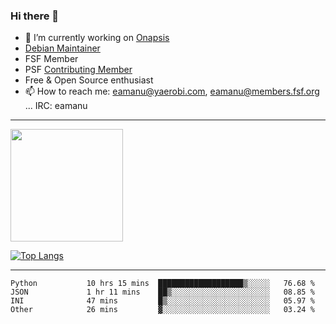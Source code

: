 ### Hi there 👋


- 🔭 I’m currently working on [Onapsis](http://onapsis.com)
- [Debian Maintainer](https://qa.debian.org/developer.php?login=eamanu%40yaerobi.com)
- FSF Member
- PSF [Contributing Member](https://www.python.org/psf/membership/#what-membership-classes-are-there)
- Free & Open Source enthusiast 
- 📫 How to reach me: eamanu@yaerobi.com, eamanu@members.fsf.org ... IRC: eamanu

---

<img height="180em" src="https://github-readme-stats.vercel.app/api?theme=dark&username=eamanu&show_icons=true&hide_border=true&&count_private=true&include_all_commits=true" />

[![Top Langs](https://github-readme-stats.vercel.app/api/top-langs/?theme=dark&username=eamanu&layout=compact)](https://github.com/anuraghazra/github-readme-stats)

---

<!--START_SECTION:waka-->

```text
Python           10 hrs 15 mins  ███████████████████▒░░░░░   76.68 %
JSON             1 hr 11 mins    ██▒░░░░░░░░░░░░░░░░░░░░░░   08.85 %
INI              47 mins         █▒░░░░░░░░░░░░░░░░░░░░░░░   05.97 %
Other            26 mins         ▓░░░░░░░░░░░░░░░░░░░░░░░░   03.24 %
```

<!--END_SECTION:waka-->
